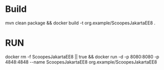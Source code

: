 # Build
mvn clean package && docker build -t org.example/ScoopesJakartaEE8 .

# RUN

docker rm -f ScoopesJakartaEE8 || true && docker run -d -p 8080:8080 -p 4848:4848 --name ScoopesJakartaEE8 org.example/ScoopesJakartaEE8 